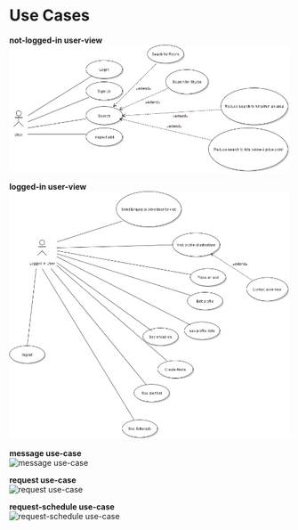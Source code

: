 Use Cases
==================  
**not-logged-in user-view**  
![not-logged-in user-view](https://raw.githubusercontent.com/scg-unibe-ch/ese2016-team6/master/documentation/images/NotLoggedInUserCase.png "not-logged-in user use-case")
  
**logged-in user-view**  
![logged-in user-view](https://raw.githubusercontent.com/scg-unibe-ch/ese2016-team6/master/documentation/images/LoggedInUserCase.png "logged-in user use-case")
  
**message use-case**  
![message use-case](https://raw.githubusercontent.com/scg-unibe-ch/ese2016-team6/master/documentation/images/Message.png "message use-case")
  
**request use-case**  
![request use-case](https://raw.githubusercontent.com/scg-unibe-ch/ese2016-team6/master/documentation/images/Request.png "request use-case")
  
**request-schedule use-case**  
![request-schedule use-case](https://raw.githubusercontent.com/scg-unibe-ch/ese2016-team6/master/documentation/images/Request%2BSchedule.png "request-schedule use-case")